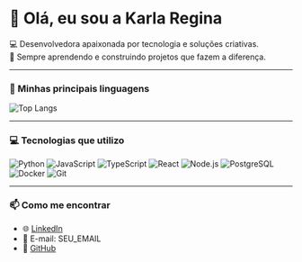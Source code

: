 # 👋 Olá, eu sou a Karla Regina  

💻 Desenvolvedora apaixonada por tecnologia e soluções criativas.  
🚀 Sempre aprendendo e construindo projetos que fazem a diferença.  

---

### 🚀 Minhas principais linguagens
![Top Langs](https://github-readme-stats.vercel.app/api/top-langs/?username=SEU_USUARIO&layout=compact&langs_count=8&theme=dracula)

---

### 💻 Tecnologias que utilizo
![Python](https://img.shields.io/badge/Python-3776AB?style=for-the-badge&logo=python&logoColor=white)
![JavaScript](https://img.shields.io/badge/JavaScript-F7DF1E?style=for-the-badge&logo=javascript&logoColor=black)
![TypeScript](https://img.shields.io/badge/TypeScript-3178C6?style=for-the-badge&logo=typescript&logoColor=white)
![React](https://img.shields.io/badge/React-61DAFB?style=for-the-badge&logo=react&logoColor=black)
![Node.js](https://img.shields.io/badge/Node.js-339933?style=for-the-badge&logo=nodedotjs&logoColor=white)
![PostgreSQL](https://img.shields.io/badge/PostgreSQL-316192?style=for-the-badge&logo=postgresql&logoColor=white)
![Docker](https://img.shields.io/badge/Docker-2496ED?style=for-the-badge&logo=docker&logoColor=white)
![Git](https://img.shields.io/badge/Git-F05032?style=for-the-badge&logo=git&logoColor=white)

---

### 📫 Como me encontrar
- 🌐 [LinkedIn](https://www.linkedin.com/in/SEU_LINKEDIN)
- 📧 E-mail: SEU_EMAIL
- 🐙 [GitHub](https://github.com/SEU_USUARIO)

